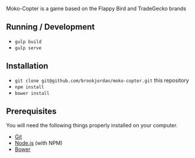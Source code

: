 Moko-Copter is a game based on the Flappy Bird and TradeGecko brands

## Running / Development

* `gulp build`
* `gulp serve`

## Installation

* `git clone git@github.com/brookjordan/moko-copter.git` this repository
* `npm install`
* `bower install`

## Prerequisites

You will need the following things properly installed on your computer.

* [Git](http://git-scm.com/)
* [Node.js](http://nodejs.org/) (with NPM)
* [Bower](http://bower.io/)
